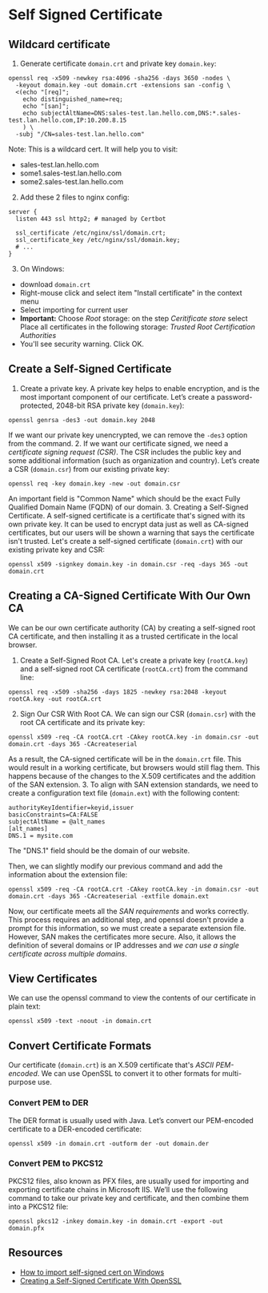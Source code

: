 # Self Signed Certificate

## Wildcard certificate

1. Generate certificate `domain.crt` and private key `domain.key`:
  ```
  openssl req -x509 -newkey rsa:4096 -sha256 -days 3650 -nodes \
    -keyout domain.key -out domain.crt -extensions san -config \
    <(echo "[req]"; 
      echo distinguished_name=req; 
      echo "[san]"; 
      echo subjectAltName=DNS:sales-test.lan.hello.com,DNS:*.sales-test.lan.hello.com,IP:10.200.8.15
      ) \
    -subj "/CN=sales-test.lan.hello.com"
  ```
  Note: This is a wildcard cert. It will help you to visit:
  - sales-test.lan.hello.com
  - some1.sales-test.lan.hello.com
  - some2.sales-test.lan.hello.com
2. Add these 2 files to nginx config:
  ```
  server {
    listen 443 ssl http2; # managed by Certbot

    ssl_certificate /etc/nginx/ssl/domain.crt;
    ssl_certificate_key /etc/nginx/ssl/domain.key;
    # ...
  }
  ```
3. On Windows: 
  - download `domain.crt`
  - Right-mouse click and select item "Install certificate" in the context menu 
  - Select importing for current user
  - **Important:** Choose *Root* storage: on the step *Ceritificate store* 
    select Place all certificates in the following storage: *Trusted Root Certification Authorities*
  - You'll see security warning. Click OK.

## Create a Self-Signed Certificate

1. Create a private key. A private key helps to enable encryption, and is the most important component of our certificate. Let’s create a password-protected, 2048-bit RSA private key (`domain.key`):
  ```
  openssl genrsa -des3 -out domain.key 2048
  ```
   If we want our private key unencrypted, we can remove the `-des3` option from the command.
2. If we want our certificate signed, we need a *certificate signing request (CSR)*. 
  The CSR includes the public key and some additional information (such as organization and country). Let’s create a CSR (`domain.csr`) from our existing private key:
  ```
  openssl req -key domain.key -new -out domain.csr
  ```
  An important field is "Common Name" which should be the exact Fully Qualified Domain Name (FQDN) of our domain.
3. Creating a Self-Signed Certificate. A self-signed certificate is a certificate that's signed with its own private key. 
  It can be used to encrypt data just as well as CA-signed certificates, but our users will be shown a warning that says the certificate isn't trusted.
  Let's create a self-signed certificate (`domain.crt`) with our existing private key and CSR:
  ```
  openssl x509 -signkey domain.key -in domain.csr -req -days 365 -out domain.crt
  ```

## Creating a CA-Signed Certificate With Our Own CA

We can be our own certificate authority (CA) by creating a self-signed root CA certificate, and then installing it as a trusted certificate in the local browser.

1. Create a Self-Signed Root CA. Let's create a private key (`rootCA.key`) and a self-signed root CA certificate (`rootCA.crt`) from the command line:
  ```
  openssl req -x509 -sha256 -days 1825 -newkey rsa:2048 -keyout rootCA.key -out rootCA.crt
  ```
2. Sign Our CSR With Root CA. We can sign our CSR (`domain.csr`) with the root CA certificate and its private key:
  ```
  openssl x509 -req -CA rootCA.crt -CAkey rootCA.key -in domain.csr -out domain.crt -days 365 -CAcreateserial
  ```
  As a result, the CA-signed certificate will be in the `domain.crt` file. This would result in a working certificate, but browsers would still flag them. 
  This happens because of the changes to the X.509 certificates and the addition of the SAN extension.
3. To align with SAN extension standards, we need to create a configuration text file (`domain.ext`) with the following content:
  ```
  authorityKeyIdentifier=keyid,issuer
  basicConstraints=CA:FALSE
  subjectAltName = @alt_names
  [alt_names]
  DNS.1 = mysite.com
  ```
  The "DNS.1" field should be the domain of our website. 
  
  Then, we can slightly modify our previous command and add the information about the extension file:
  ```
  openssl x509 -req -CA rootCA.crt -CAkey rootCA.key -in domain.csr -out domain.crt -days 365 -CAcreateserial -extfile domain.ext
  ```
  Now, our certificate meets all the *SAN requirements* and works correctly. 
  This process requires an additional step, and openssl doesn't provide a prompt for this information, 
  so we must create a separate extension file. 
  However, SAN makes the certificates more secure. 
  Also, it allows the definition of several domains or IP addresses and *we can use a single certificate across multiple domains*.

## View Certificates

We can use the openssl command to view the contents of our certificate in plain text:

```
openssl x509 -text -noout -in domain.crt
```

## Convert Certificate Formats

Our certificate (`domain.crt`) is an X.509 certificate that's *ASCII PEM-encoded*. We can use OpenSSL to convert it to other formats for multi-purpose use.

### Convert PEM to DER

The DER format is usually used with Java. Let’s convert our PEM-encoded certificate to a DER-encoded certificate:

```
openssl x509 -in domain.crt -outform der -out domain.der
```

### Convert PEM to PKCS12

PKCS12 files, also known as PFX files, are usually used for importing and exporting certificate chains in Microsoft IIS.
We’ll use the following command to take our private key and certificate, and then combine them into a PKCS12 file:

```
openssl pkcs12 -inkey domain.key -in domain.crt -export -out domain.pfx
```

## Resources

- [How to import self-signed cert on Windows](https://www.barco.com/en/support/knowledge-base/3724-how-to-install-selfsigned-certificate-for-wics2100wipg1600w-to-make-the-admin-webpage-secured)
- [Creating a Self-Signed Certificate With OpenSSL](https://www.baeldung.com/openssl-self-signed-cert)
